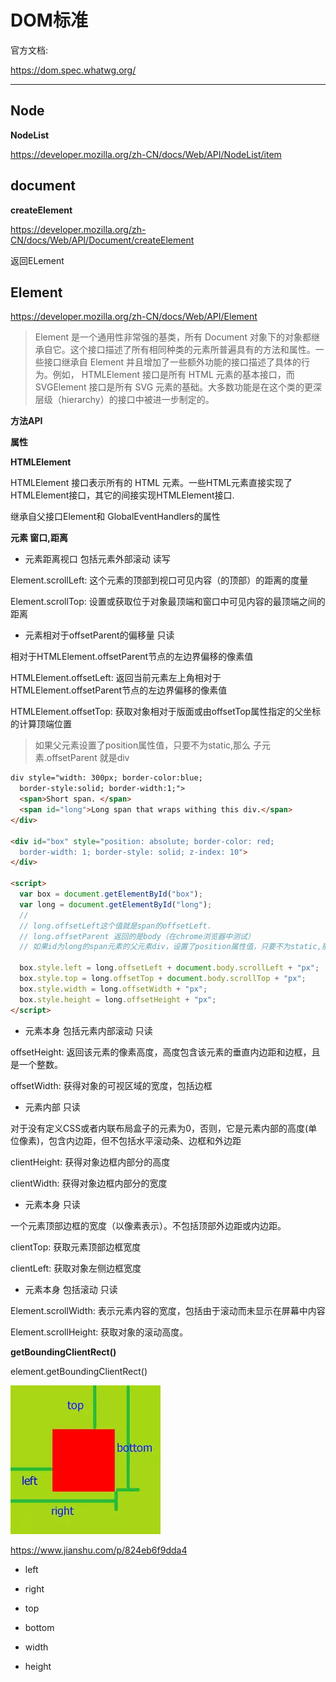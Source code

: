 # DOM标准

官方文档:

<https://dom.spec.whatwg.org/>

***

## Node

**NodeList**

<https://developer.mozilla.org/zh-CN/docs/Web/API/NodeList/item>

## document

**createElement**

<https://developer.mozilla.org/zh-CN/docs/Web/API/Document/createElement>

返回ELement

## Element

<https://developer.mozilla.org/zh-CN/docs/Web/API/Element>

> Element 是一个通用性非常强的基类，所有 Document 对象下的对象都继承自它。这个接口描述了所有相同种类的元素所普遍具有的方法和属性。一些接口继承自 Element 并且增加了一些额外功能的接口描述了具体的行为。例如， HTMLElement 接口是所有 HTML 元素的基本接口，而 SVGElement 接口是所有 SVG 元素的基础。大多数功能是在这个类的更深层级（hierarchy）的接口中被进一步制定的。

**方法API**

**属性**

**HTMLElement**

HTMLElement 接口表示所有的 HTML 元素。一些HTML元素直接实现了HTMLElement接口，其它的间接实现HTMLElement接口.

继承自父接口Element和 GlobalEventHandlers的属性  

**元素 窗口,距离**

- 元素距离视口 包括元素外部滚动  读写

Element.scrollLeft: 这个元素的顶部到视口可见内容（的顶部）的距离的度量

Element.scrollTop: 设置或获取位于对象最顶端和窗口中可见内容的最顶端之间的距离

- 元素相对于offsetParent的偏移量 只读

相对于HTMLElement.offsetParent节点的左边界偏移的像素值

HTMLElement.offsetLeft: 返回当前元素左上角相对于HTMLElement.offsetParent节点的左边界偏移的像素值

HTMLElement.offsetTop: 获取对象相对于版面或由offsetTop属性指定的父坐标的计算顶端位置

> 如果父元素设置了position属性值，只要不为static,那么 子元素.offsetParent 就是div

```html
div style="width: 300px; border-color:blue;
  border-style:solid; border-width:1;">
  <span>Short span. </span>
  <span id="long">Long span that wraps withing this div.</span>
</div>

<div id="box" style="position: absolute; border-color: red;
  border-width: 1; border-style: solid; z-index: 10">
</div>

<script>
  var box = document.getElementById("box");
  var long = document.getElementById("long");
  //
  // long.offsetLeft这个值就是span的offsetLeft.
  // long.offsetParent 返回的是body（在chrome浏览器中测试）
  // 如果id为long的span元素的父元素div，设置了position属性值，只要不为static,那么long.offsetParent就是div

  box.style.left = long.offsetLeft + document.body.scrollLeft + "px";
  box.style.top = long.offsetTop + document.body.scrollTop + "px";
  box.style.width = long.offsetWidth + "px";
  box.style.height = long.offsetHeight + "px";
</script>
```

- 元素本身 包括元素内部滚动 只读

offsetHeight: 返回该元素的像素高度，高度包含该元素的垂直内边距和边框，且是一个整数。

offsetWidth: 获得对象的可视区域的宽度，包括边框

- 元素内部 只读

对于没有定义CSS或者内联布局盒子的元素为0，否则，它是元素内部的高度(单位像素)，包含内边距，但不包括水平滚动条、边框和外边距

clientHeight: 获得对象边框内部分的高度

clientWidth: 获得对象边框内部分的宽度

- 元素本身 只读

一个元素顶部边框的宽度（以像素表示）。不包括顶部外边距或内边距。

clientTop: 获取元素顶部边框宽度

clientLeft: 获取对象左侧边框宽度

- 元素本身 包括滚动 只读

Element.scrollWidth: 表示元素内容的宽度，包括由于滚动而未显示在屏幕中内容

Element.scrollHeight: 获取对象的滚动高度。

**getBoundingClientRect()**

element.getBoundingClientRect()

![](./getboundingclientrect.jpg)

<https://www.jianshu.com/p/824eb6f9dda4>

- left

- right

- top

- bottom

- width

- height
